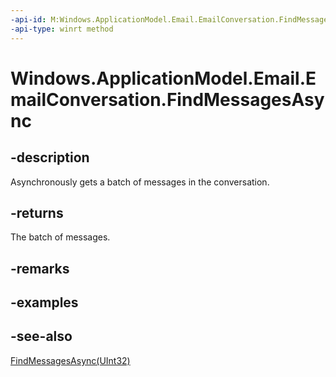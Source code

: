```yaml
---
-api-id: M:Windows.ApplicationModel.Email.EmailConversation.FindMessagesAsync
-api-type: winrt method
---
```


<!-- Method syntax
public Windows.Foundation.IAsyncOperation<Windows.Foundation.Collections.IVectorView<Windows.ApplicationModel.Email.EmailMessage>> FindMessagesAsync()
-->

# Windows.ApplicationModel.Email.EmailConversation.FindMessagesAsync

## -description
Asynchronously gets a batch of messages in the conversation.

## -returns
The batch of messages.

## -remarks

## -examples

## -see-also
[FindMessagesAsync(UInt32)](emailconversation_findmessagesasync_1306641635.md)
